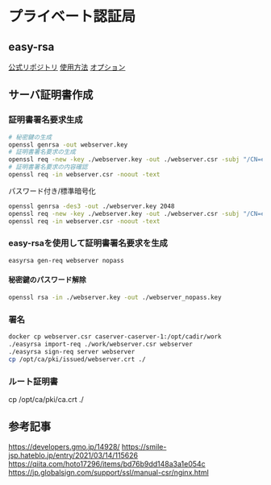 # プライベート認証局

## easy-rsa

[公式リポジトリ](https://github.com/OpenVPN/easy-rsa)
[使用方法](https://github.com/OpenVPN/easy-rsa/blob/master/doc/EasyRSA-Readme.md)
[オプション](https://github.com/OpenVPN/easy-rsa/blob/master/doc/EasyRSA-Advanced.md)

## サーバ証明書作成

### 証明書署名要求生成

```bash
# 秘密鍵の生成
openssl genrsa -out webserver.key
# 証明書署名要求の生成
openssl req -new -key ./webserver.key -out ./webserver.csr -subj "/CN=example.com"
# 証明書署名要求の内容確認
openssl req -in webserver.csr -noout -text
```

パスワード付き/標準暗号化

```bash
openssl genrsa -des3 -out ./webserver.key 2048
openssl req -new -key ./webserver.key -out ./webserver.csr -subj "/CN=example.com"
openssl req -in webserver.csr -noout -text
```

### easy-rsaを使用して証明書署名要求を生成

```bash
easyrsa gen-req webserver nopass
```

#### 秘密鍵のパスワード解除

```bash
openssl rsa -in ./webserver.key -out ./webserver_nopass.key
```

### 署名

```bash
docker cp webserver.csr caserver-caserver-1:/opt/cadir/work
./easyrsa import-req ./work/webserver.csr webserver
./easyrsa sign-req server webserver
cp /opt/ca/pki/issued/webserver.crt ./
```

### ルート証明書

cp /opt/ca/pki/ca.crt ./

## 参考記事

<https://developers.gmo.jp/14928/>
<https://smile-jsp.hateblo.jp/entry/2021/03/14/115626>
<https://qiita.com/hoto17296/items/bd76b9dd148a3a1e054c>
<https://jp.globalsign.com/support/ssl/manual-csr/nginx.html>
